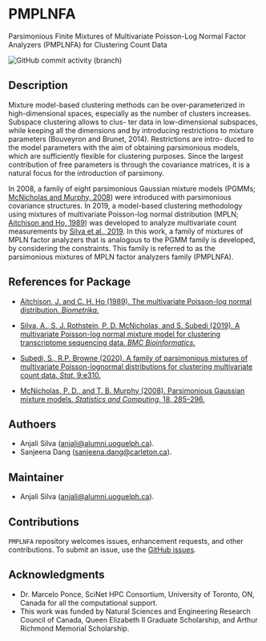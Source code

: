 
<!-- README.md is generated from README.Rmd. Please edit that file -->

# PMPLNFA

Parsimonious Finite Mixtures of Multivariate Poisson-Log Normal Factor
Analyzers (PMPLNFA) for Clustering Count Data

<!-- badges: start -->

![GitHub commit activity
(branch)](https://img.shields.io/github/commit-activity/y/anjalisilva/MPLNClust/master)
<!-- badges: end -->

## Description

Mixture model-based clustering methods can be over-parameterized in
high-dimensional spaces, especially as the number of clusters increases.
Subspace clustering allows to clus- ter data in low-dimensional
subspaces, while keeping all the dimensions and by introducing
restrictions to mixture parameters (Bouveyron and Brunet, 2014).
Restrictions are intro- duced to the model parameters with the aim of
obtaining parsimonious models, which are sufficiently flexible for
clustering purposes. Since the largest contribution of free parameters
is through the covariance matrices, it is a natural focus for the
introduction of parsimony.

In 2008, a family of eight parsimonious Gaussian mixture models (PGMMs;
[McNicholas and Murphy,
2008](https://link.springer.com/article/10.1007/s11222-008-9056-0)) were
introduced with parsimonious covariance structures. In 2019, a
model-based clustering methodology using mixtures of multivariate
Poisson-log normal distribution (MPLN; [Aitchison and Ho,
1989](mixMPLNFA)) was developed to analyze multivariate count
measurements by [Silva et al.,
2019](https://pubmed.ncbi.nlm.nih.gov/31311497/). In this work, a family
of mixtures of MPLN factor analyzers that is analogous to the PGMM
family is developed, by considering the constraints. This family is
referred to as the parsimonious mixtures of MPLN factor analyzers family
(PMPLNFA).

## References for Package

-   [Aitchison, J. and C. H. Ho (1989). The multivariate Poisson-log
    normal distribution.
    *Biometrika.*](https://www.jstor.org/stable/2336624?seq=1)

-   [Silva, A., S. J. Rothstein, P. D. McNicholas, and S. Subedi (2019).
    A multivariate Poisson-log normal mixture model for clustering
    transcriptome sequencing data. *BMC
    Bioinformatics.*](https://pubmed.ncbi.nlm.nih.gov/31311497/)

-   [Subedi, S., R.P. Browne (2020). A family of parsimonious mixtures
    of multivariate Poisson-lognormal distributions for clustering
    multivariate count data. *Stat.*
    9:e310.](https://doi.org/10.1002/sta4.310)

-   [McNicholas, P. D., and T. B. Murphy (2008). Parsimonious Gaussian
    mixture models. *Statistics and Computing.* 18,
    285–296.](https://link.springer.com/article/10.1007/s11222-008-9056-0)

## Authoers

-   Anjali Silva (<anjali@alumni.uoguelph.ca>).
-   Sanjeena Dang (<sanjeena.dang@carleton.ca>).

## Maintainer

-   Anjali Silva (<anjali@alumni.uoguelph.ca>).

## Contributions

`PMPLNFA` repository welcomes issues, enhancement requests, and other
contributions. To submit an issue, use the [GitHub
issues](https://github.com/anjalisilva/MPLNClust/issues).

## Acknowledgments

-   Dr. Marcelo Ponce, SciNet HPC Consortium, University of Toronto, ON,
    Canada for all the computational support.
-   This work was funded by Natural Sciences and Engineering Research
    Council of Canada, Queen Elizabeth II Graduate Scholarship, and
    Arthur Richmond Memorial Scholarship.
